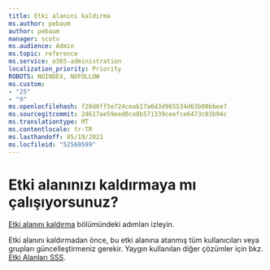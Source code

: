 ```yaml
---
title: Etki alanını kaldırma
ms.author: pebaum
author: pebaum
manager: scotv
ms.audience: Admin
ms.topic: reference
ms.service: o365-administration
localization_priority: Priority
ROBOTS: NOINDEX, NOFOLLOW
ms.custom:
- "25"
- "9"
ms.openlocfilehash: f20d0ff5e724ceab17a6d3d965534d63b00bbee7
ms.sourcegitcommit: 2d617ae59eed0ce8b571339ceefce6473c03b94c
ms.translationtype: MT
ms.contentlocale: tr-TR
ms.lasthandoff: 05/19/2021
ms.locfileid: "52569599"
---
```

# <a name="trying-to-remove-your-domain"></a>Etki alanınızı kaldırmaya mı çalışıyorsunuz?

[Etki alanını kaldırma](/microsoft-365/admin/get-help-with-domains/remove-a-domain) bölümündeki adımları izleyin.
  
Etki alanını kaldırmadan önce, bu etki alanına atanmış tüm kullanıcıları veya grupları güncelleştirmeniz gerekir. Yaygın kullanılan diğer çözümler için bkz. [Etki Alanları SSS](/microsoft-365/admin/setup/domains-faq).
  